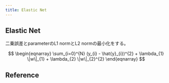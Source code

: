 ```yaml
---
title: Elastic Net
---
```


## Elastic Net
二乗誤差とparameterのL1 normとL2 normの最小化をする。

$$
\begin{eqnarray}
    \sum_{i=0}^{N}
        (y_{i} - \hat{y}_{i})^{2}
    +
    \lambda_{1}
    \|w\|_{1}
    +
    \lambda_{2}
    \|w\|_{2}^{2}
\end{eqnarray}
$$

## Reference
